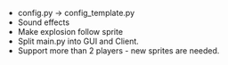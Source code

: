 * config.py -> config_template.py
* Sound effects
* Make explosion follow sprite
* Split main.py into GUI and Client.
* Support more than 2 players - new sprites are needed.
